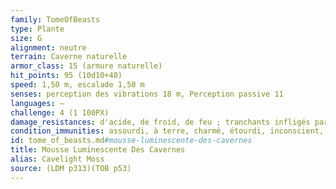 ```yaml
---
family: TomeOfBeasts
type: Plante
size: G
alignment: neutre
terrain: Caverne naturelle
armor_class: 15 (armure naturelle)
hit_points: 95 (10d10+40)
speed: 1,50 m, escalade 1,50 m
senses: perception des vibrations 18 m, Perception passive 11
languages: —
challenge: 4 (1 100PX)
damage_resistances: d'acide, de froid, de feu ; tranchants infligés par des armes non magiques
condition_immunities: assourdi, à terre, charmé, étourdi, inconscient, paralysé et terrorisé
id: tome_of_beasts.md#mousse-luminescente-des-cavernes
title: Mousse Luminescente Des Cavernes
alias: Cavelight Moss
source: (LDM p313)(TOB p53)
---
```


